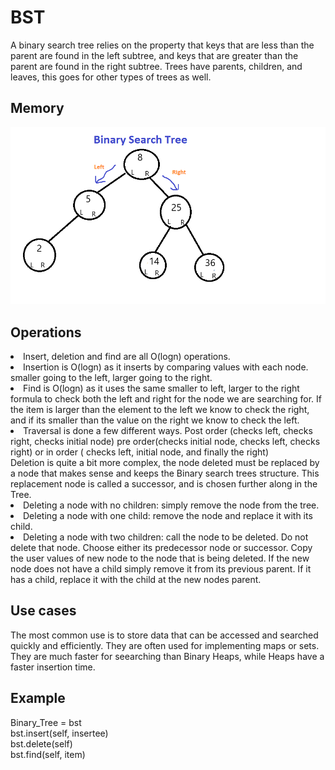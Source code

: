 <h1>BST</h1>
<p1> A binary search tree relies on the property that keys that are less than the parent are found in the left subtree, and keys that are greater than the parent are found in the right subtree. Trees have parents, children, and leaves, this goes for other types of trees as well.  </p1>
<h2>Memory</h2>
<img src="bstimage.png">
<h2>Operations</h2>
<UI>
  <LI>Insert, deletion and find are all O(logn) operations. <br/>
    <LI> Insertion is O(logn) as it inserts by comparing values with each node. smaller going to the left, larger going to the right.
      <LI>Find is O(logn) as it uses the same smaller to left, larger to the right formula to check both the left and right for the node we are searching for. If the item is larger than the element to the left we know to check the right, and if its smaller than the value on the right we know to check the left.
      <LI>Traversal is done a few different ways. Post order (checks left, checks right, checks initial node) pre order(checks initial node, checks left, checks right) or in order ( checks left, initial node, and finally the right)<br/> Deletion is quite a bit more complex, the node deleted must be replaced by a node that makes sense and keeps the Binary search trees structure. This replacement node is called a successor, and is chosen further along in the Tree.
<LI>Deleting a node with no children: simply remove the node from the tree.
<LI>Deleting a node with one child: remove the node and replace it with its child.
<LI>Deleting a node with two children: call the node to be deleted. Do not delete that node. Choose either its predecessor node or successor. Copy the user values of new node to the node that is being deleted. If the new node does not have a child simply remove it from its previous parent. If it has a child, replace it with the child at the new nodes parent. 
<h2>Use cases</h2>
  <p1>The most common use is to store data that can be accessed and searched quickly and efficiently. They are often used for implementing maps or sets. They are much faster for seearching than Binary Heaps, while Heaps have a faster insertion time.
<h2>Example</h2>
    <p1>
Binary_Tree = bst <br/>
bst.insert(self, insertee)<br/>
bst.delete(self)<br/>
bst.find(self, item)<br/>

</p1>
